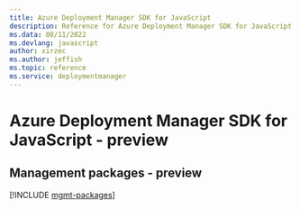 ```yaml
---
title: Azure Deployment Manager SDK for JavaScript
description: Reference for Azure Deployment Manager SDK for JavaScript
ms.data: 08/11/2022
ms.devlang: javascript
author: xirzec
ms.author: jeffish
ms.topic: reference
ms.service: deploymentmanager
---
```

# Azure Deployment Manager SDK for JavaScript - preview

## Management packages - preview
[!INCLUDE [mgmt-packages](deployment-manager-mgmt-index.md)]